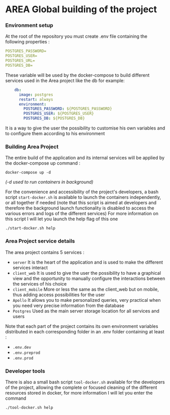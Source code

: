 # AREA Global building of the project

### Environment setup

At the root of the repository you must create .env file containing the following properties : 

``` yaml
POSTGRES_PASSWORD=
POSTGRES_USER=
POSTGRES_URL=
POSTGRES_DB=
```
These variable will be used by the docker-compose to build different services used in the Area project like the db for example:

```yaml
    db:
      image: postgres
      restart: always
      environment:
        POSTGRES_PASSWORD: ${POSTGRES_PASSWORD}
        POSTGRES_USER: ${POSTGRES_USER}
        POSTGRES_DB: ${POSTGRES_DB}
```
It is a way to give the user the possibility to customise his own variables and to configure them according to his environment

### Building Area Project

The entire build of the application and its internal services will be applied by the docker-compose up command :

```shell
docker-compose up -d
```
_(-d used to run containers in background)_

For the convenience and accessibility of the project's developers, a bash script `start-docker.sh` is available to launch the containers independently, or all together if needed (note that this script is aimed at developers and therefore the background launch functionality is disabled to access the various errors and logs of the different services)
For more information on this script I will let you launch the help flag of this one 
```shell
./start-docker.sh help
```

### Area Project service details

The area project contains 5 services : 

- `server` It is the heart of the application and is used to make the different services interact
- `client_web` It is used to give the user the possibility to have a graphical view and the opportunity to manually configure the interactions between the services of his choice
- `client_mobile` More or less the same as the client_web but on mobile, thus adding access possibilities for the user
- `Apollo` It allows you to make personalized queries, very practical when you need very precise information from the database
- `Postgres` Used as the main server storage location for all services and users

Note that each part of the project contains its own environment variables distributed in each corresponding folder in an .env folder containing at least :
- `.env.dev`
- `.env.preprod`
- `.env.prod`

### Developer tools

There is also a small bash script `tool-docker.sh` available for the developers of the project, allowing the complete or focused cleaning of the different resources stored in docker, for more information I will let you enter the command
```shell
./tool-docker.sh help
```